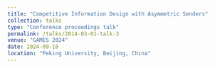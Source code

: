 ```yaml
---
title: "Competitive Information Design with Asymmetric Senders"
collection: talks
type: "Conference proceedings talk"
permalink: /talks/2014-03-01-talk-3
venue: "GAMES 2024"
date: 2024-09-10
location: "Peking University, Beijing, China"
---
```

